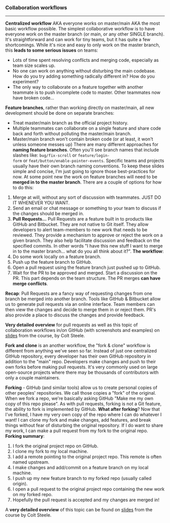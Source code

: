 ### Collaboration workflows
---
**Centralized workflow** AKA everyone works on master/main AKA the most basic workflow possible. The simplest collaborative workflow is to have everyone work on the master branch (or main, or any other SINGLE branch). It's straightforward and can work for tiny teams, but it has quite a few shortcomings. While it's nice and easy to only work on the master branch, this **leads to some serious issues** on teams:
- Lots of time spent resolving conflicts and merging code, especially as team size scales up.
- No one can work on anything without disturbing the main codebase. How do you try adding something radically different in? How do you experiment?
- The only way to collaborate on a feature together with another teammate is to push incomplete code to master. Other teammates now have broken code...

**Feature branches**, rather than working directly on master/main, all new development should be done on separate branches:
- Treat master/main branch as the official project history.
- Multiple teammates can collaborate on a single feature and share code back and forth without polluting the master/main branch.
- Master/main branch won't contain broken code (or at least, it won't unless someone messes up)
There are many different approaches for **naming feature branches**. Often you'll see branch names that include slashes like:
`bug/fix-scroll` or `feature/login-form` or `feat/button/enable-pointer-events`.
Specific teams and projects usually have their own branch naming conventions. To keep these slides simple and concise, I'm just going to ignore those best-practices for now.
At some point new the work on feature branches will need to be **merged in to the master branch**.
There are a couple of options for how to do this:
1. Merge at will, without any sort of discussion with teammates. JUST DO IT WHENEVER YOU WANT.
2. Send an email or chat message or something to your team to discuss if the changes should be merged in.
3. **Pull Requests...**
Pull Requests are a feature built in to products like GitHub and Bitbucket. They are not native to Git itself. They allow developers to alert team-members to new work that needs to be reviewed. They provide a mechanism to approve or reject the work on a given branch. They also help facilitate discussion and feedback on the specified commits. In other words "I have this new stuff I want to merge in to the master branch... what do you all think about it?". **The workflow**:
1. Do some work locally on a feature branch.
2. Push up the feature branch to GitHub.
3. Open a pull request using the feature branch just pushed up to GitHub.
4. Wait for the PR to be approved and merged. Start a discussion on the PR. This part depends on the team structure.
The PR merges **can have merge conflicts**.

**Recap**: Pull Requests are a fancy way of requesting changes from one branch be merged into another branch. Tools like GitHub & Bitbucket allow us to generate pull requests via an online interface. Team members can then view the changes and decide to merge them in or reject them. PR's also provide a place to discuss the changes and provide feedback.

**Very detailed overview** for pull requests as well as this topic of collaboration workflows in/on GitHub (with screenshots and examples) on [slides](https://www.canva.com/design/DAEP32iZwVc/e8vtEkcNNATEdm3_lPKU0A/view?utm_content=DAEP32iZwVc&utm_campaign=designshare&utm_medium=link&utm_source=editor#1) from the course, by Colt Steele.

**Fork and clone** is an another workflow, the "fork & clone" workflow is different from anything we've seen so far. Instead of just one centralized GitHub repository, every developer has their own GitHub repository in addition to the "main" repo. Developers make changes and push to their own forks before making pull requests. It's very commonly used on large open-source projects where there may be thousands of contributors with only a couple maintainers.

**Forking** - GitHub (and similar tools) allow us to create personal copies of other peoples' repositories. We call those copies a "fork" of the original. When we fork a repo, we're basically asking GitHub "Make me my own copy of this repo please". As with pull requests, forking is not a Git feature, the ability to fork is implemented by GitHub. **What after forking**? Now that I've forked, I have my very own copy of the repo where I can do whatever I want! I can clone my fork and make changes, add features, and break things without fear of disturbing the original repository. If I do want to share my work, I can make a pull request from my fork to the original repo.
**Forking summary**:
1. I fork the original project repo on GitHub.
2. I clone my fork to my local machine.
3. I add a remote pointing to the original project repo. This remote is often named upstream.
4. I make changes and add/commit on a feature branch on my local machine.
5. I push up my new feature branch to my forked repo (usually called origin).
6. I open a pull request to the original project repo containing the new work on my forked repo.
7. Hopefully the pull request is accepted and my changes are merged in!

A **very detailed overview** of this topic can be found on [slides](https://www.canva.com/design/DAEP32iZwVc/e8vtEkcNNATEdm3_lPKU0A/view?utm_content=DAEP32iZwVc&utm_campaign=designshare&utm_medium=link&utm_source=editor#1) from the course by Colt Steele.